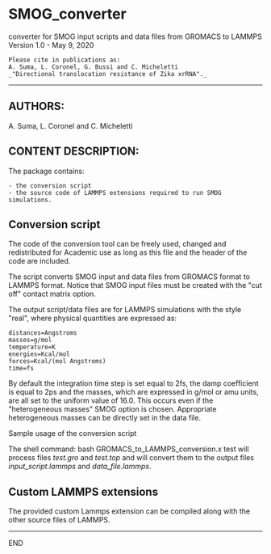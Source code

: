 # SMOG_converter
converter for SMOG input scripts and data files from GROMACS to LAMMPS
Version 1.0 - May 9, 2020 

    Please cite in publications as:
    A. Suma, L. Coronel, G. Bussi and C. Micheletti
    _"Directional translocation resistance of Zika xrRNA"._
_____________________________________________________

AUTHORS:
--------
A. Suma, L. Coronel and C. Micheletti

CONTENT DESCRIPTION:
--------------------

The package contains:
    
    - the conversion script
    - the source code of LAMMPS extensions required to run SMOG simulations.


Conversion script
-----------------
The code of the conversion tool can be freely used, changed and redistributed for Academic use as long as this file and the header of the code are included.


The script converts SMOG input and data files from GROMACS format to LAMMPS format.
Notice that SMOG input files must be created with the "cut off" contact matrix option.

The output script/data files are for LAMMPS simulations with the style "real", where physical quantities are expressed as:

    distances=Angstroms
    masses=g/mol
    temperature=K
    energies=Kcal/mol
    forces=Kcal/(mol Angstroms)
    time=fs

By default the integration time step is set equal to 2fs, the damp coefficient is equal to 2ps and the masses, which are expressed in g/mol or amu units, are all set to the uniform value of 16.0.
This occurs even if the "heterogeneous masses" SMOG option is chosen. 
Appropriate heterogeneous masses can be directly set in the data file.


Sample usage of the conversion script

The shell command:
    bash GROMACS_to_LAMMPS_conversion.x test
will process files *test.gro* and *test.top* and will convert them to the output files *input_script.lammps* and *data_file.lammps*.



Custom LAMMPS extensions
------------------------

The provided custom Lammps extension can be compiled along with the other source files of LAMMPS.

_____________________________________________________
END
